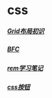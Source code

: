 # css

##### [Grid布局初识](/css/grid.md)
##### [BFC](/css/css--BFC.md)
##### [rem学习笔记](/css/css--rem学习笔记.md)
##### [css按钮](/css/css-buttons.md)
